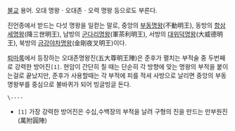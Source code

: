[불교](%EB%B6%88%EA%B5%90.md) 용어. 오대 명왕ㆍ오대존ㆍ오력 명왕 등으로도 부른다.

진언종에서 받드는 다섯 명왕을 일컫는 말로, 중앙의
[부동명왕](%EB%B6%80%EB%8F%99%EB%AA%85%EC%99%95.md)(不動明王), 동방의
[항삼세명왕](%ED%95%AD%EC%82%BC%EC%84%B8%EB%AA%85%EC%99%95.md)(降三世明王), 남방의
[군다리명왕](%EA%B5%B0%EB%8B%A4%EB%A6%AC%EB%AA%85%EC%99%95.md)(軍茶利明王), 서방의
[대위덕명왕](%EB%8C%80%EC%9C%84%EB%8D%95%EB%AA%85%EC%99%95.md)(大威德明王), 북방의 [금강야차명왕](%EA%B8%88%EA%B0%95%EC%95%BC%EC%B0%A8%EB%AA%85%EC%99%95.md)(金剛夜叉明王)이다.

[퇴마록](%ED%87%B4%EB%A7%88%EB%A1%9D.md)에서 등장하는 오대존명왕진(五大尊明王陣)은 준후가 펼치는 부적술 중
두번째로 강력한 방어진`[1]`. 현암이 간단히 칠 때는 단순히 각 방향에 맞는 명왕의 부적을 붙이는걸로 끝났지만, 준후가 사용할때는 각
부적에 피를 적셔 사방으로 날리면 중앙의 부동명왕부를 중심으로 불바퀴가 되어 빙글빙글 돈다.

`\----`

  * `[1]` 가장 강력한 방어진은 수십,수백장의 부적을 날려 구형의 진을 만드는 만부원진(萬附圓陣)

